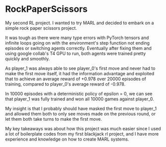 # RockPaperScissors
My second RL project. I wanted to try MARL and decided to embark on a simple rock paper scissors project.

It was tough as there were many type errors with PyTorch tensors and infinite loops going on with the environment's step function not ending episodes or switching agents correctly. Eventually after fixing them
and using google collab's T4 GPU to run, both agents were trained pretty quickly and smoothly.

As player_1 was always able to see player_0's first move and never had to make the first move itself, it had the information advantage and exploited that to achieve an average reward of +0.978 over 20000 episodes of training,
compared to player_0's average reward of -0.978.

In 10000 episodes with a deterministic policy of epsilon = 0, we can see that player_1 was fully trained and won all 10000 games against player_0. 

My insight is that I probably should have masked the first move to player_1 and allowed them both to only see moves made on the previous round, or let them both take turns to make the first move.

My key takeaways was about how this project was much easier since I used a lot of boilerplate codes from my first blackjack rl project, and I have more experience and knowledge on how to create MARL systems.
